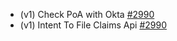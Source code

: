 - (v1) Check PoA with Okta [#2990](https://github.com/department-of-veterans-affairs/vets-api/pull/2990)
- (v1) Intent To File Claims Api [#2990](https://github.com/department-of-veterans-affairs/vets-api/pull/2990)
